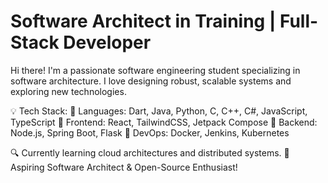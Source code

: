 # Software Architect in Training | Full-Stack Developer

Hi there! I'm a passionate software engineering student specializing in software architecture. I love designing robust, scalable systems and exploring new technologies.

💡 Tech Stack:
🔹 Languages: Dart, Java, Python, C, C++, C#, JavaScript, TypeScript
🔹 Frontend: React, TailwindCSS, Jetpack Compose
🔹 Backend: Node.js, Spring Boot, Flask
🔹 DevOps: Docker, Jenkins, Kubernetes

🔍 Currently learning cloud architectures and distributed systems.
🎯 Aspiring Software Architect & Open-Source Enthusiast!
